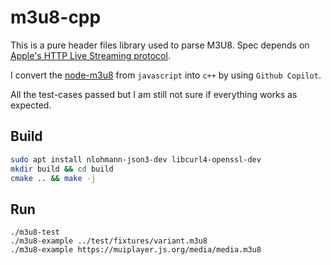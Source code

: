 # m3u8-cpp

This is a pure header files library used to parse M3U8.
Spec depends on [Apple's HTTP Live Streaming protocol](http://tools.ietf.org/html/draft-pantos-http-live-streaming).

I convert the [node-m3u8](https://github.com/tedconf/node-m3u8) from `javascript`
into `c++` by using `Github Copilot`.

All the test-cases passed but I am still not sure if everything works as expected.

## Build

```bash
sudo apt install nlohmann-json3-dev libcurl4-openssl-dev
mkdir build && cd build
cmake .. && make -j
```

## Run

```
./m3u8-test
./m3u8-example ../test/fixtures/variant.m3u8
./m3u8-example https://muiplayer.js.org/media/media.m3u8
```
